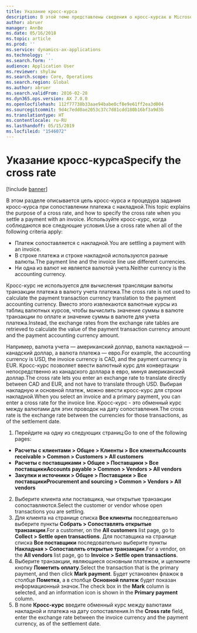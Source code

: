 ```yaml
---
title: Указание кросс-курса
description: В этой теме представлены сведения о кросс-курсах в Microsoft Dynamics 365 for Finance and Operations.
author: abruer
manager: AnnBe
ms.date: 05/16/2018
ms.topic: article
ms.prod: ''
ms.service: dynamics-ax-applications
ms.technology: ''
ms.search.form: ''
audience: Application User
ms.reviewer: shylaw
ms.search.scope: Core, Operations
ms.search.region: Global
ms.author: abruer
ms.search.validFrom: 2016-02-28
ms.dyn365.ops.version: AX 7.0.0
ms.openlocfilehash: 112f77738b33aae94babe0cf8e9e61ff2ea3d004
ms.sourcegitcommit: 9d4c7edd0ae2053c37c7d81cdd180b16bf3a9d3b
ms.translationtype: HT
ms.contentlocale: ru-RU
ms.lasthandoff: 05/15/2019
ms.locfileid: "1546072"
---
```

# <a name="specify-the-cross-rate"></a><span data-ttu-id="fde4a-103">Указание кросс-курса</span><span class="sxs-lookup"><span data-stu-id="fde4a-103">Specify the cross rate</span></span>

[!include [banner](../includes/banner.md)]

<span data-ttu-id="fde4a-104">В этом разделе описывается цель кросс-курса и процедура задания кросс-курса при сопоставлении платежа с накладной.</span><span class="sxs-lookup"><span data-stu-id="fde4a-104">This topic explains the purpose of a cross rate, and how to specify the cross rate when you settle a payment with an invoice.</span></span> <span data-ttu-id="fde4a-105">Используйте кросс-курс, когда соблюдаются все следующие условия.</span><span class="sxs-lookup"><span data-stu-id="fde4a-105">Use a cross rate when all of the following criteria apply:</span></span> 
-   <span data-ttu-id="fde4a-106">Платеж сопоставляется с накладной.</span><span class="sxs-lookup"><span data-stu-id="fde4a-106">You are settling a payment with an invoice.</span></span> 
-   <span data-ttu-id="fde4a-107">В строке платежа и строке накладной используются разные валюты.</span><span class="sxs-lookup"><span data-stu-id="fde4a-107">The payment line and the invoice line use different currencies.</span></span> 
-   <span data-ttu-id="fde4a-108">Ни одна из валют не является валютой учета.</span><span class="sxs-lookup"><span data-stu-id="fde4a-108">Neither currency is the accounting currency.</span></span> 

<span data-ttu-id="fde4a-109">Кросс-курс не используется для вычисления трансляции валюты транзакции платежа в валюту учета платежа.</span><span class="sxs-lookup"><span data-stu-id="fde4a-109">The cross rate is not used to calculate the payment transaction currency translation to the payment accounting currency.</span></span> <span data-ttu-id="fde4a-110">Вместо этого извлекаются валютные курсы из таблиц валютных курсов, чтобы вычислить значение суммы в валюте транзакции по оплате и значение суммы в валюте для учета платежа.</span><span class="sxs-lookup"><span data-stu-id="fde4a-110">Instead, the exchange rates from the exchange rate tables are retrieved to calculate the value of the payment transaction currency amount and the payment accounting currency amount.</span></span> 

<span data-ttu-id="fde4a-111">Например, валюта учета — американский доллар, валюта накладной — канадский доллар, а валюта платежа — евро.</span><span class="sxs-lookup"><span data-stu-id="fde4a-111">For example, the accounting currency is USD, the invoice currency is CAD, and the payment currency is EUR.</span></span> <span data-ttu-id="fde4a-112">Кросс-курс позволяет ввести валютный курс для конвертации непосредственно из канадского доллара в евро, минуя американский доллар.</span><span class="sxs-lookup"><span data-stu-id="fde4a-112">The cross rate lets you enter an exchange rate to translate directly between CAD and EUR, and not have to translate through USD.</span></span> <span data-ttu-id="fde4a-113">Выбирая накладную и основной платеж, можно ввести кросс-курс для строки накладной.</span><span class="sxs-lookup"><span data-stu-id="fde4a-113">When you select an invoice and a primary payment, you can enter a cross rate for the invoice line.</span></span> <span data-ttu-id="fde4a-114">Кросс-курс - это обменный курс между валютами для этих проводок на дату сопоставления.</span><span class="sxs-lookup"><span data-stu-id="fde4a-114">The cross rate is the exchange rate between the currencies for those transactions, as of the settlement date.</span></span>

1.  <span data-ttu-id="fde4a-115">Перейдите на одну из следующих страниц:</span><span class="sxs-lookup"><span data-stu-id="fde4a-115">Go to one of the following pages:</span></span>
- <span data-ttu-id="fde4a-116">**Расчеты с клиентами > Общее > Клиенты > Все клиенты**</span><span class="sxs-lookup"><span data-stu-id="fde4a-116">**Accounts receivable > Common > Customers > All customers**</span></span> 
- <span data-ttu-id="fde4a-117">**Расчеты с поставщиками > Общее > Поставщики > Все поставщики**</span><span class="sxs-lookup"><span data-stu-id="fde4a-117">**Accounts payable > Common > Vendors > All vendors**</span></span> 
- <span data-ttu-id="fde4a-118">**Закупки и источники > Общее > Поставщики > Все поставщики**</span><span class="sxs-lookup"><span data-stu-id="fde4a-118">**Procurement and sourcing > Common > Vendors > All vendors**</span></span>
2.  <span data-ttu-id="fde4a-119">Выберите клиента или поставщика, чьи открытые транзакции сопоставляются.</span><span class="sxs-lookup"><span data-stu-id="fde4a-119">Select the customer or vendor whose open transactions you are settling.</span></span> 
3.  <span data-ttu-id="fde4a-120">Для клиента на странице списка **Все клиенты** последовательно выберите пункты **Собрать > Сопоставлять открытые транзакции**.</span><span class="sxs-lookup"><span data-stu-id="fde4a-120">For a customer, on the **All customers** list page, go to **Collect > Settle open transactions**.</span></span> <span data-ttu-id="fde4a-121">Для поставщика на странице списка **Все поставщики** последовательно выберите пункты **Накладная > Сопоставлять открытые транзакции**.</span><span class="sxs-lookup"><span data-stu-id="fde4a-121">For a vendor, on the **All vendors** list page, go to **Invoice > Settle open transactions**.</span></span> 
4.  <span data-ttu-id="fde4a-122">Выберите транзакции, являющиеся основным платежом, и щелкните кнопку **Пометить оплату**.</span><span class="sxs-lookup"><span data-stu-id="fde4a-122">Select the transaction that is the primary payment, and then click **Mark payment**.</span></span> <span data-ttu-id="fde4a-123">Будет установлен флажок в столбце **Пометка**, а в столбце **Основной платеж** будет показан информационный значок.</span><span class="sxs-lookup"><span data-stu-id="fde4a-123">The check box in the **Mark** column is selected, and an information icon is shown in the **Primary payment** column.</span></span> 
5.  <span data-ttu-id="fde4a-124">В поле **Кросс-курс** введите обменный курс между валютами накладной и платежа на дату сопоставления.</span><span class="sxs-lookup"><span data-stu-id="fde4a-124">In the **Cross rate** field, enter the exchange rate between the invoice currency and the payment currency, as of the settlement date.</span></span> 
